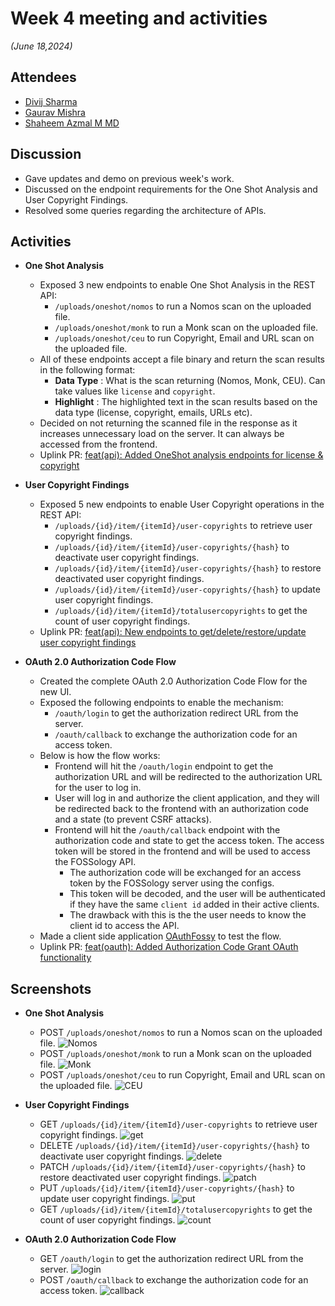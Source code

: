 # Week 4 meeting and activities

_(June 18,2024)_

## Attendees

-   [Divij Sharma](https://github.com/dvjsharma)
-   [Gaurav Mishra](https://github.com/GMishx)
-   [Shaheem Azmal M MD](https://github.com/shaheemazmalmmd)

## Discussion

-   Gave updates and demo on previous week's work.
-   Discussed on the endpoint requirements for the One Shot Analysis and User Copyright Findings.
-   Resolved some queries regarding the architecture of APIs.

## Activities

-   **One Shot Analysis**

    -   Exposed 3 new endpoints to enable One Shot Analysis in the REST API:
        -   `/uploads/oneshot/nomos` to run a Nomos scan on the uploaded file.
        -   `/uploads/oneshot/monk` to run a Monk scan on the uploaded file.
        -   `/uploads/oneshot/ceu` to run Copyright, Email and URL scan on the uploaded file.
    -   All of these endpoints accept a file binary and return the scan results in the following format:
        -   **Data Type** : What is the scan returning (Nomos, Monk, CEU). Can take values like `license` and `copyright`.
        -   **Highlight** : The highlighted text in the scan results based on the data type (license, copyright, emails, URLs etc).
    -   Decided on not returning the scanned file in the response as it increases unnecessary load on the server. It can always be accessed from the frontend.
    -   Uplink PR: [feat(api): Added OneShot analysis endpoints for license & copyright](https://github.com/fossology/fossology/pull/2768)

-   **User Copyright Findings**

    -   Exposed 5 new endpoints to enable User Copyright operations in the REST API:
        -   `/uploads/{id}/item/{itemId}/user-copyrights` to retrieve user copyright findings.
        -   `/uploads/{id}/item/{itemId}/user-copyrights/{hash}` to deactivate user copyright findings.
        -   `/uploads/{id}/item/{itemId}/user-copyrights/{hash}` to restore deactivated user copyright findings.
        -   `/uploads/{id}/item/{itemId}/user-copyrights/{hash}` to update user copyright findings.
        -   `/uploads/{id}/item/{itemId}/totalusercopyrights` to get the count of user copyright findings.
    -   Uplink PR: [feat(api): New endpoints to get/delete/restore/update user copyright findings](https://github.com/fossology/fossology/pull/2717)

-   **OAuth 2.0 Authorization Code Flow**

    -   Created the complete OAuth 2.0 Authorization Code Flow for the new UI.
    -   Exposed the following endpoints to enable the mechanism:
        -   `/oauth/login` to get the authorization redirect URL from the server.
        -   `/oauth/callback` to exchange the authorization code for an access token.
    -   Below is how the flow works:
        -   Frontend will hit the `/oauth/login` endpoint to get the authorization URL and will be redirected to the authorization URL for the user to log in.
        -   User will log in and authorize the client application, and they will be redirected back to the frontend with an authorization code and a state (to prevent CSRF attacks).
        -   Frontend will hit the `/oauth/callback` endpoint with the authorization code and state to get the access token. The access token will be stored in the frontend and will be used to access the FOSSology API.
            -   The authorization code will be exchanged for an access token by the FOSSology server using the configs.
            -   This token will be decoded, and the user will be authenticated if they have the same `client id` added in their active clients.
            -   The drawback with this is the the user needs to know the client id to access the API.
    -   Made a client side application [OAuthFossy](https://github.com/dvjsharma/OAuthFossy) to test the flow.
    -   Uplink PR: [feat(oauth): Added Authorization Code Grant OAuth functionality](https://github.com/fossology/fossology/pull/2761)

## Screenshots

-   **One Shot Analysis**

    -   POST `/uploads/oneshot/nomos` to run a Nomos scan on the uploaded file.
        ![Nomos](../static/nomos.png)
    -   POST `/uploads/oneshot/monk` to run a Monk scan on the uploaded file.
        ![Monk](../static/monk.png)
    -   POST `/uploads/oneshot/ceu` to run Copyright, Email and URL scan on the uploaded file.
        ![CEU](../static/ceu.png)

-   **User Copyright Findings**

    -   GET `/uploads/{id}/item/{itemId}/user-copyrights` to retrieve user copyright findings.
        ![get](../static/usercopyrightget.png)
    -   DELETE `/uploads/{id}/item/{itemId}/user-copyrights/{hash}` to deactivate user copyright findings.
        ![delete](../static/usercopyrightdelete.png)
    -   PATCH `/uploads/{id}/item/{itemId}/user-copyrights/{hash}` to restore deactivated user copyright findings.
        ![patch](../static/usercopyrightpatch.png)
    -   PUT `/uploads/{id}/item/{itemId}/user-copyrights/{hash}` to update user copyright findings.
        ![put](../static/usercopyrightput.png)
    -   GET `/uploads/{id}/item/{itemId}/totalusercopyrights` to get the count of user copyright findings.
        ![count](../static/usercopyrightcount.png)

-   **OAuth 2.0 Authorization Code Flow**

    -   GET `/oauth/login` to get the authorization redirect URL from the server.
        ![login](../static/login.png)
    -   POST `/oauth/callback` to exchange the authorization code for an access token.
        ![callback](../static/callback.png)
